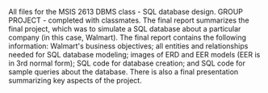 All files for the MSIS 2613 DBMS class - SQL database design. 
GROUP PROJECT - completed with classmates. 
The final report summarizes the final project, which was to simulate a SQL database about a particular company (in this case, Walmart). The final report contains the following information: 
Walmart's business objectives; all entities and relationships needed for SQL database modeling; images of ERD and EER models (EER is in 3rd normal form); SQL code for database creation; and SQL code for sample queries about the database.
There is also a final presentation summarizing key aspects of the project.
